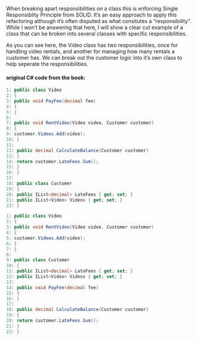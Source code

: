 When breaking apart responsibilities on a class this is enforcing Single Responsiblity Principle from SOLID.
It’s an easy approach to apply this refactoring although it’s often disputed as what consitutes a
“responsibility”. While I won’t be answering that here, I will show a clear cut example of a class that can be
broken into several classes with specific responsibilities.
 
As you can see here, the Video class has two responsibilities, once for handling video rentals, and another
for managing how many rentals a customer has. We can break out the customer logic into it’s own class to
help seperate the responsibilities.
 
 
 #### original C# code from the book:
 ```cs
 1: public class Video
 2: {
 3: public void PayFee(decimal fee)
 4: {
 5: }
 6:
 7: public void RentVideo(Video video, Customer customer)
 8: {
 9: customer.Videos.Add(video);
 10: }
 11:
 12: public decimal CalculateBalance(Customer customer)
 13: {
 14: return customer.LateFees.Sum();
 15: }
 16: }
 17:
 18: public class Customer
 19: {
 20: public IList<decimal> LateFees { get; set; }
 21: public IList<Video> Videos { get; set; }
 22: }
 
 1: public class Video
 2: {
 3: public void RentVideo(Video video, Customer customer)
 4: {
 5: customer.Videos.Add(video);
 6: }
 7: }
 8:
 9: public class Customer
 10: {
 11: public IList<decimal> LateFees { get; set; }
 12: public IList<Video> Videos { get; set; }
 13:
 14: public void PayFee(decimal fee)
 15: {
 16: }
 17:
 18: public decimal CalculateBalance(Customer customer)
 19: {
 20: return customer.LateFees.Sum();
 21: }
 22: } 
 
 ```